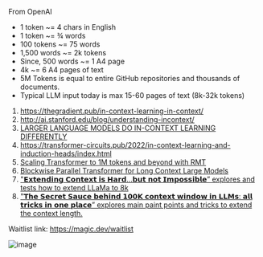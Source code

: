 From OpenAI
- 1 token ~= 4 chars in English
- 1 token ~= ¾ words
- 100 tokens ~= 75 words
- 1,500 words ~= 2k tokens
- Since, 500 words ~= 1 A4 page
- 4k ~= 6 A4 pages of text
- 5M Tokens is equal to entire GitHub repositories and thousands of documents.
- Typical LLM input today is max 15-60 pages of text (8k-32k tokens)

1. https://thegradient.pub/in-context-learning-in-context/
2. http://ai.stanford.edu/blog/understanding-incontext/
3. [LARGER LANGUAGE MODELS DO IN-CONTEXT LEARNING DIFFERENTLY](https://arxiv.org/pdf/2303.03846.pdf)
4. https://transformer-circuits.pub/2022/in-context-learning-and-induction-heads/index.html
5. [Scaling Transformer to 1M tokens and beyond with RMT](https://arxiv.org/pdf/2304.11062.pdf) 
6. [Blockwise Parallel Transformer for Long Context Large Models](https://arxiv.org/pdf/2305.19370.pdf)
7. ["𝗘𝘅𝘁𝗲𝗻𝗱𝗶𝗻𝗴 𝗖𝗼𝗻𝘁𝗲𝘅𝘁 𝗶𝘀 𝗛𝗮𝗿𝗱…𝗯𝘂𝘁 𝗻𝗼𝘁 𝗜𝗺𝗽𝗼𝘀𝘀𝗶𝗯𝗹𝗲” explores and tests how to extend LLaMa to 8k](https://kaiokendev.github.io/context)
8. ["𝗧𝗵𝗲 𝗦𝗲𝗰𝗿𝗲𝘁 𝗦𝗮𝘂𝗰𝗲 𝗯𝗲𝗵𝗶𝗻𝗱 𝟭𝟬𝟬𝗞 𝗰𝗼𝗻𝘁𝗲𝘅𝘁 𝘄𝗶𝗻𝗱𝗼𝘄 𝗶𝗻 𝗟𝗟𝗠𝘀: 𝗮𝗹𝗹 𝘁𝗿𝗶𝗰𝗸𝘀 𝗶𝗻 𝗼𝗻𝗲 𝗽𝗹𝗮𝗰𝗲” explores main paint points and tricks to extend the context length.](https://blog.gopenai.com/how-to-speed-up-llms-and-use-100k-context-window-all-tricks-in-one-place-ffd40577b4c)


Waitlist link: https://magic.dev/waitlist

![image](https://github.com/harirajeev/learn_LLMS/assets/13446418/0d7a98d0-31b1-4fd6-ab05-f04fcab97182)
